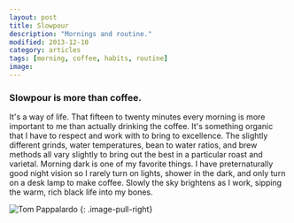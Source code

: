 ```yaml
---
layout: post
title: Slowpour
description: "Mornings and routine."
modified: 2013-12-10
category: articles
tags: [morning, coffee, habits, routine]
image:
---
```


### Slowpour is more than coffee. ###

It's a way of life. That fifteen to twenty minutes every morning is more important to me than actually drinking the coffee. It's something organic that I have to respect and work with to bring to excellence. The slightly different grinds, water temperatures, bean to water ratios, and brew methods all vary slightly to bring out the best in a particular roast and varietal.
Morning dark is one of my favorite things. I have preternaturally good night vision so I rarely turn on lights, shower in the dark, and only turn on a desk lamp to make coffee. Slowly the sky brightens as I work, sipping the warm, rich black life into my bones.

![Tom Pappalardo](hellodarkness.jpg)
{: .image-pull-right}

